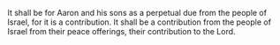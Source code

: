 It shall be for Aaron and his sons as a perpetual due from the people of Israel, for it is a contribution. It shall be a contribution from the people of Israel from their peace offerings, their contribution to the Lord.

